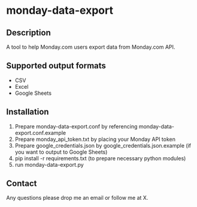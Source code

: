 # monday-data-export
## Description
A tool to help Monday.com users export data from Monday.com API.

## Supported output formats
* CSV
* Excel
* Google Sheets

## Installation
1. Prepare monday-data-export.conf by referencing monday-data-export.conf.example
2. Prepare monday_api_token.txt by placing your Monday API token
3. Prepare google_credentials.json by google_credentials.json.example (if you want to output to Google Sheets)
4. pip install -r requirements.txt (to prepare necessary python modules)
5. run monday-data-export.py

## Contact
Any questions please drop me an email or follow me at X.


